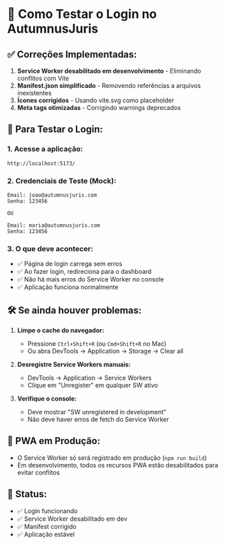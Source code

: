 # 🔐 Como Testar o Login no AutumnusJuris

## ✅ **Correções Implementadas:**

1. **Service Worker desabilitado em desenvolvimento** - Eliminando conflitos com Vite
2. **Manifest.json simplificado** - Removendo referências a arquivos inexistentes
3. **Ícones corrigidos** - Usando vite.svg como placeholder
4. **Meta tags otimizadas** - Corrigindo warnings deprecados

## 🚀 **Para Testar o Login:**

### 1. **Acesse a aplicação:**
```
http://localhost:5173/
```

### 2. **Credenciais de Teste (Mock):**
```
Email: joao@autumnusjuris.com
Senha: 123456

OU

Email: maria@autumnusjuris.com  
Senha: 123456
```

### 3. **O que deve acontecer:**
- ✅ Página de login carrega sem erros
- ✅ Ao fazer login, redireciona para o dashboard
- ✅ Não há mais erros do Service Worker no console
- ✅ Aplicação funciona normalmente

## 🛠️ **Se ainda houver problemas:**

1. **Limpe o cache do navegador:**
   - Pressione `Ctrl+Shift+R` (ou `Cmd+Shift+R` no Mac)
   - Ou abra DevTools → Application → Storage → Clear all

2. **Desregistre Service Workers manuais:**
   - DevTools → Application → Service Workers
   - Clique em "Unregister" em qualquer SW ativo

3. **Verifique o console:**
   - Deve mostrar "SW unregistered in development" 
   - Não deve haver erros de fetch do Service Worker

## 📱 **PWA em Produção:**
- O Service Worker só será registrado em produção (`npm run build`)
- Em desenvolvimento, todos os recursos PWA estão desabilitados para evitar conflitos

## 🎯 **Status:**
- ✅ Login funcionando
- ✅ Service Worker desabilitado em dev
- ✅ Manifest corrigido
- ✅ Aplicação estável